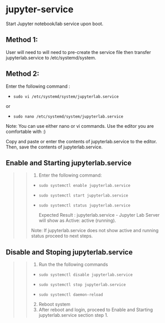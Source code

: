 # jupyter-service
Start Jupyter notebook/lab service upon boot.
>>
Method 1: 
---------
>>
User will need to will need to pre-create the service file then transfer jupyterlab.service to /etc/systemd/system.
>>
Method 2:
---------
>>
Enter the following command : 
-     sudo vi /etc/systemd/system/jupyterlab.service
or
-     sudo nano /etc/systemd/system/jupyterlab.service 
>>
Note: You can use either nano or vi commands. Use the editor you are comfortable with :) 
>> 
Copy and paste or enter the contents of jupyterlab.service to the editor. Then, save the contents of jupyterlab.service.
>>
Enable and Starting jupyterlab.service
---------------------------------------
>>1. Enter the following command:
>>-     sudo systemctl enable jupyterlab.service
>>-     sudo systemctl start jupyterlab.service
>>-     sudo systemctl status jupyterlab.service
>>      Expected Result : jupyterlab.service - Jupyter Lab Server will show as Active: active (running).
>> 
>> Note: If jupyterlab.service does not show active and running status proceed to next steps.


Disable and Stoping jupyterlab.service
---------------------------------------
>>1. Run the the following commands
>>-     sudo systemctl disable jupyterlab.service
>>-     sudo systemctl stop jupyterlab.service
>>-     sudo systemctl daemon-reload
>>2. Reboot system
>>3. After reboot and login, proceed to Enable and Starting jupyterlab.service section step 1.


